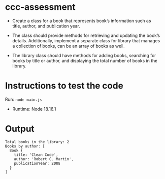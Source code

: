 # ccc-assessment

- Create a class for a book that represents book’s information such as title, author, and publication year. 

- The class should provide methods for retrieving and updating the book’s details. Additionally, implement a separate class for library that manages a collection of books, can be an array of books as well.

- The library class should have methods for adding books, searching for books by title or author, and displaying the total number of books in the library.

# Instructions to test the code

Run:
```node main.js```

- Runtime: Node 18.16.1

# Output

```
Total books in the library: 2
Books by author: [
  Book {
    title: 'Clean Code',
    author: 'Robert C. Martin',
    publicationYear: 2008
  }
]
```